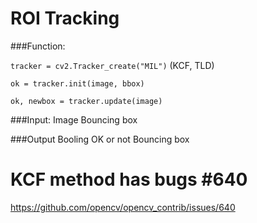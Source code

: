 # ROI Tracking

###Function:

```tracker = cv2.Tracker_create("MIL")``` (KCF, TLD)


```ok = tracker.init(image, bbox)```


```ok, newbox = tracker.update(image)```

###Input:
Image
Bouncing box

###Output
Booling OK or not
Bouncing box

# KCF method has bugs #640

https://github.com/opencv/opencv_contrib/issues/640


